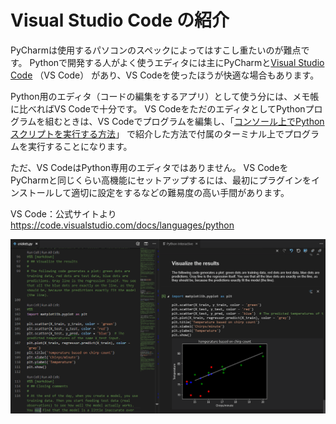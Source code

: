 # Visual Studio Code の紹介

PyCharmは使用するパソコンのスペックによってはすこし重たいのが難点です。
Pythonで開発する人がよく使うエディタには主にPyCharmと[Visual Studio Code](https://code.visualstudio.com)
（VS Code）
があり、VS
Codeを使ったほうが快適な場合もあります。

Python用のエディタ（コードの編集をするアプリ）として使う分には、メモ帳に比べればVS Codeで十分です。
VS CodeをただのエディタとしてPythonプログラムを組むときは、VS
Codeでプログラムを編集し、「[コンソール上でPythonスクリプトを実行する方法](../how-to-run-python-cli/doc.md)」
で紹介した方法で付属のターミナル上でプログラムを実行することになります。

ただ、VS CodeはPython専用のエディタではありません。
VS CodeをPyCharmと同じくらい高機能にセットアップするには、最初にプラグインをインストールして適切に設定をするなどの難易度の高い手間があります。

VS Code：公式サイトより https://code.visualstudio.com/docs/languages/python

![img](./scr0.png)